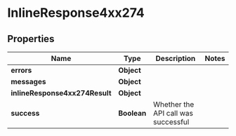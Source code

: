 # InlineResponse4xx274

## Properties
Name | Type | Description | Notes
------------ | ------------- | ------------- | -------------
**errors** | **Object** |  | 
**messages** | **Object** |  | 
**inlineResponse4xx274Result** | **Object** |  | 
**success** | **Boolean** | Whether the API call was successful | 
